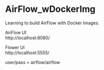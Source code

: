 # AirFlow_wDockerImg
Learning to build AirFlow with Docker Images. 

AirFlow UI   
http://localhost:8080/		

Flower UI   
http://localhost:5555/				

user/pass = airflow/airflow
